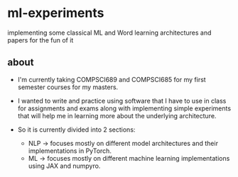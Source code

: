 # ml-experiments
implementing some classical ML and Word learning architectures and papers for the fun of it 

## about
- I'm currently taking COMPSCI689 and COMPSCI685 for my first semester courses
for my masters.

- I wanted to write and practice using software that I have to use in class
for assignments and exams along with implementing simple experiments that will help
me in learning more about the underlying architecture.

- So it is currently divided into 2 sections:
  - NLP -> focuses mostly on different model architectures and their implementations in PyTorch.
  - ML -> focuses mostly on different machine learning implementations using JAX and numpyro.

  
